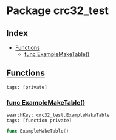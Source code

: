 # Package crc32_test

## Index

* [Functions](#func)
    * [func ExampleMakeTable()](#ExampleMakeTable)


## <a id="func" href="#func">Functions</a>

```
tags: [private]
```

### <a id="ExampleMakeTable" href="#ExampleMakeTable">func ExampleMakeTable()</a>

```
searchKey: crc32_test.ExampleMakeTable
tags: [function private]
```

```Go
func ExampleMakeTable()
```

